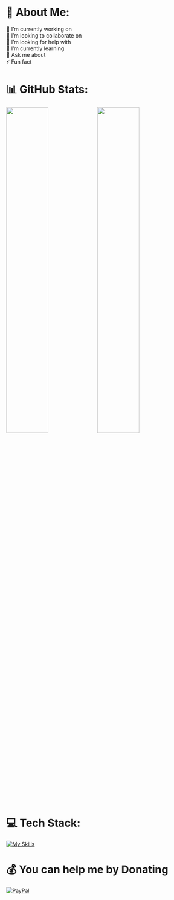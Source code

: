 # 💫 About Me:
🔭 I’m currently working on<br>
👯 I’m looking to collaborate on<br>
🤝 I’m looking for help with<br>
🌱 I’m currently learning<br>
💬 Ask me about<br>
⚡ Fun fact
# 📊 GitHub Stats:
<img align="center" width="47%" src="https://github-README-stats.vercel.app/api?username=Kevin-Vivas&theme=dark&show_icons=true" /><ar>
<img align="center" width="47%" src="https://github-README-stats.vercel.app/api/top-langs/?username=Kevin-Vivas&layout=compact" /><ar>


# 💻 Tech Stack:<br>
[![My Skills](https://skillicons.dev/icons?i=c,py,v,md&theme=light)](https://skillicons.dev)<ar>




# 💰 **You can help me by Donating**
  [![PayPal](https://img.shields.io/badge/PayPal-00457C?style=for-the-badge&logo=paypal&logoColor=white)](https://www.paypal.com/paypalme/Vivas143) 
  







<!--
**Kevin-Vivas/Kevin-Vivas** is a ✨ _special_ ✨ repository because its `README.md` (this file) appears on your GitHub profile.
# 💻 Tech Stack
[![My Skills](https://skillicons.dev/icons?i=c,py,v,md)](https://skillicons.dev)
[![PayPal](https://img.shields.io/badge/PayPal-00457C?style=for-the-badge&logo=paypal&logoColor=white)](https://www.paypal.com/paypalme/Vivas143)

Here are some ideas to get you started:

- 🔭 I’m currently working on ...
- 🌱 I’m currently learning ...
- 👯 I’m looking to collaborate on ...
- 🤔 I’m looking for help with ...
- 💬 Ask me about ...
- 📫 How to reach me: ...
- 😄 Pronouns: ...
- ⚡ Fun fact: ...
-->
